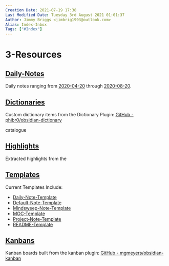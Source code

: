 ```yaml
---
Creation Date: 2021-07-19 17:38
Last Modified Date: Tuesday 3rd August 2021 01:01:37
Author: Jimmy Briggs <jimbrig1993@outlook.com>
Alias: Index-Inbox
Tags: ["#Index"]
---
```


# 3-Resources

## [Daily-Notes](./Daily-Notes/README.md)

Daily notes ranging from [2020-04-20](2020-04-20.md) through [2020-08-20](2020-08-20.md).

## [Dictionaries](./Dictionaries/README.md)

Custom dictionary items from the Dictionary Plugin: [GitHub - phibr0/obsidian-dictionary](https://github.com/phibr0/obsidian-dictionary)

catalogue 
## [Highlights](./Highlights/README.md)

Extracted highlights from the 

## [Templates](./Templates/README.md)

Current Templates Include:

- [Daily-Note-Template](Daily-Note-Template.md)
- [Default-Note-Template](Default-Note-Template.md)
- [Mindsweep-Note-Template](Mindsweep-Note-Template.md)
- [MOC-Template](MOC-Template.md)
- [Project-Note-Template](Project-Note-Template.md)
- [README-Template](README-Template.md)


## [Kanbans](./Kanbans/README.md)

Kanban boards built from the kanban plugin: [GitHub - mgmeyers/obsidian-kanban](https://github.com/mgmeyers/obsidian-kanban)
